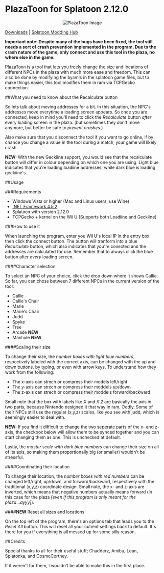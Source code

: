 # PlazaToon for Splatoon 2.12.0

<p align="center">
  <img src="http://i.imgur.com/rbE7TwV.png" alt="PlazaToon Image"/>
</p>

[Downloads](https://github.com/yahya14/PlazaToon/releases/latest) | [Splatoon Modding Hub](http://gbatemp.net/threads/splatoon-modding-hub.425670/)

**Important note: Despite many of the bugs have been fixed, the tool still needs a sort of crash prevention implemented in the program. Due to the crash nature of the game, only connect and use this tool in the plaza, no where else in the game.**

PlazaToon is a tool that lets you freely change the size and locations of different NPCs in the plaza with much more ease and freedom. This can also be done by modifying the byamls in the splatoon game files, but to make things easier, this tool modifies them in ram via TCPGecko connection.

##What you need to know about the Recalculate button

So lets talk about moving addresses for a bit. In this situation, the NPC's addresses move everytime a loading screen appears. So once you are connected, keep in mind you'll need to click the *Recalculate* button *after* every loading screen in the plaza. (but sometimes they don't move anymore, but better be safe to *prevent crashes*.)

Also make sure that you disconnect the tool if you want to go online, if by chance you change a value in the tool during a match, your game will likely crash.

**NEW:** With the new Geckiine support, you would see that the recalculate button will differ in colour depending on which one you are using. Light blue indicates that you're loading loadiine addresses, while dark blue is loading geckiine's.

##Usage

###Requirements

+ Windows Vista or higher (Mac and Linux users, use Wine)
+ [.NET Framework 4.5.2](http://go.microsoft.com/fwlink/?LinkId=328843)
+ Splatoon with version 2.12.0
+ TCPGecko + kernel on the Wii U (Supports both Loadiine and Geckiine)

###How to use it

When launching the program, enter you Wii U's local IP in the entry box then click the connect button. The button will tranform into a blue *Recalculate* button, which also indicates that you're conected and the addresses are calculated for use. Remember that to always click the blue button after *every* loading screen.

####Character selection

To select an NPC of your choice, click the drop down where it shows Callie. So far, you can chose between 7 different NPCs in the current version of the tool:

+ Callie
+ Callie's Chair
+ Marie
+ Marie's Chair
+ Judd
+ Spyke
+ Tree
+ Arcade **NEW**
+ Manhole **NEW**

####Scaling their size

To change their size, the *number boxes with light blue numbers*, respectively labeled with the correct axis, can be changed with the up and down buttons, by typing, or even with arrow keys. To understand how they work from the following:

- The x-axis can strech or compress their models left/right
- The y-axis can strech or compress their moddels up/down
- The z-axis can strech or compress their moddels forward/backward

Small note that the box with labels like *X* and *X 2* are basically the axis in two parts, because Nintendo designed it that way in ram. Oddly, Some of their NPCs still use the regular (x,y,z) scales, like you see with judd, which is seemingly easier to deal with.

**NEW:** If you find it difficult to change the two seperate parts of the x- and z- axis, the checkbox below will allow them to be synced together and you can start changing them as one. This is unchecked at default.

Lastly, the *master scale with dark blue numbers* can change their size on all of its axis, so making them proportionally big (or smaller) wouldn't be stressful.

####Coordinating their location

To change their location, the *number boxes with red numbers* can be changed left/right, up/down, and forward/backward, respectively with the traditional (x,y,z) coordinate design. Small note, the x- and z-axis are inverted, which means that negative numbers actually means forward (in this case for the plaza *[even if this program is only meant for the plaza...ayyy]*).

####**NEW** Reset all sizes and locations

On the top left of the program, there's an options tab that leads you to the *Reset All* button. This will reset all your cutrent settings back to default. It's there for you if everything is all messed up for some silly reason.

##Credits

Special thanks to all for their useful stuff; Chadderz, Amibu, Lean, Splatonka, and CosmoCortney.

If it weren't for them, I wouldn't be able to make this in the first place.
